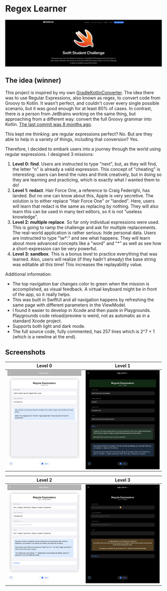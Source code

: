 # Regex Learner

![WWDC20 Website](/apple_website.png)

## The idea (winner)

This project is inspired by my own [GradleKotlinConverter](https://github.com/bernaferrari/GradleKotlinConverter). The idea there was to use Regular Expressions, also known as regex, to convert code from Groovy to Kotlin. It wasn't perfect, and couldn't cover every single possible scenario, but it was good enough for at least 80% of cases. In contrast, there is a person from JetBrains working on the same thing, but approaching from a different way: convert the full Groovy grammar into Kotlin. [The last commit was 8 months ago](https://github.com/Leidenn2509/kotlin/tree/g2kts/g2kts).

This kept me thinking: are regular expressions perfect? No. But are they able to help in a variety of things, including that conversion? Yes.

Therefore, I decided to embark users into a journey through the world using regular expressions. I designed 3 missions:

1. **Level 0: find**. Users are instructed to type "next", but, as they will find, the letter "n" is already a valid expression. This concept of "cheating" is interesting: users can bend the rules and think creatively, but in doing so they are learning and practicing, which is exactly what I wanted them to do!
2. **Level 1: redact**. Hair Force One, a reference to Craig Federighi, has landed. But no one can know about this, Apple is very secretive. The solution is to either replace "Hair Force One" or "landed". Here, users will learn that redact is the same as replacing by nothing. They will also learn this can be used in many text editors, so it is not "useless knowledge".
3. **Level 2: multiple replace**. So far only individual expressions were used. This is going to ramp the challenge and ask for multiple replacements. The real-world application is rather serious: hide personal data. Users are instructed to type "\w*:" and see what happens. They will learn about more advanced concepts like a "word" and "*" as well as see how a short-expression can be very powerful.
4. **Level 3: sandbox**. This is a bonus level to practice everything that was learned. Also, users will realize (if they hadn't already) the base string was editable all this time! This increases the replayability value.

Additional information:

- The top navigation bar changes color to green when the mission is accomplished, as visual feedback. A virtual keyboard might be in front of the app, so it really helps.
- This was built in SwiftUI and all navigation happens by refreshing the same page with different parameters in the ViewModel.
- I found it easier to develop in Xcode and then paste in Playgrounds. Playgrounds code reload/preview is weird, not as automatic as in a standard Xcode project.
- Supports both light and dark mode.
- The full source code, fully commented, has 257 lines which is 2^7 + 1 (which is a newline at the end).

## Screenshots

Level 0 |  Level 1
|-|-|
![Level 0](/level_0.png) | ![Level 1](level_1.png)

Level 2 | Level 3
|-|-|
![Level 2](level_2.png) | ![Level 3](level_3.png)
